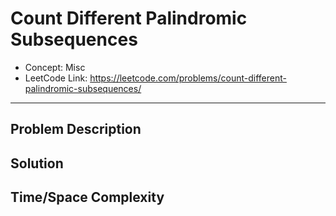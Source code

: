 # Count Different Palindromic Subsequences

- Concept: Misc
- LeetCode Link: https://leetcode.com/problems/count-different-palindromic-subsequences/

---

## Problem Description

## Solution

## Time/Space Complexity

